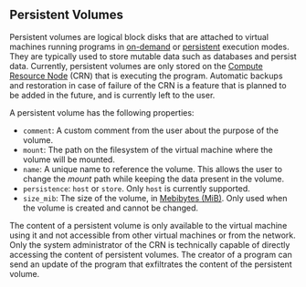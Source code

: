 ## Persistent Volumes

Persistent volumes are logical block disks that are attached to virtual machines running programs
in [on-demand](../on_demand.md) or [persistent](../persistent.md) execution modes. They are typically used to store
mutable data such as databases and persist data. Currently, persistent volumes are only stored on
the [Compute Resource Node](../../nodes/Compute_(CRN)/index.md) (CRN) that is executing the program. Automatic backups and restoration
in case of failure of the CRN is a feature that is planned to be added in the future, and is currently left to the user.

A persistent volume has the following properties:

- `comment`: A custom comment from the user about the purpose of the volume.
- `mount`: The path on the filesystem of the virtual machine where the volume will be mounted.
- `name`: A unique name to reference the volume. This allows the user to change the _mount_ path while keeping the data
  present in the volume.
- `persistence`: `host` or `store`. Only `host` is currently supported.
- `size_mib`: The size of the volume, in [Mebibytes (MiB)](https://simple.wikipedia.org/wiki/Mebibyte). Only used when
  the volume is created and cannot be changed.

The content of a persistent volume is only available to the virtual machine using it and not accessible from other
virtual machines or from the network. Only the system administrator of the CRN is technically capable of directly
accessing the content of persistent volumes. The creator of a program can send an update of the program that exfiltrates
the content of the persistent volume.
